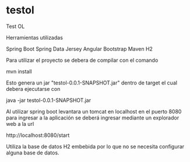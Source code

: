 # testol
Test OL

Herramientas utilizadas

Spring Boot
Spring Data
Jersey
Angular
Bootstrap
Maven
H2

Para utilizar el proyecto se debera de compilar con el comando

mvn install

Esto genera un jar "testol-0.0.1-SNAPSHOT.jar" dentro de target el cual debera ejecutarse con 

java -jar testol-0.0.1-SNAPSHOT.jar

Al utilizar spring boot levantara un tomcat en localhost en el puerto 8080 para ingresar a la aplicación se deberá ingresar mediante un explorador web a la url

http://localhost:8080/start

Utiliza la base de datos H2 embebida por lo que no se necesita configurar alguna base de datos.
